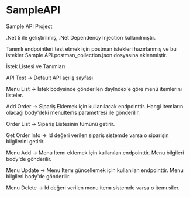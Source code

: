 # SampleAPI

Sample API Project

.Net 5 ile geliştirilmiş, .Net Dependency Injection kullanılmıştır.

Tanımlı endpointleri test etmek için postman istekleri hazırlanmış ve bu istekler Sample API.postman_collection.json dosyasına eklenmiştir.

İstek Listesi ve Tanımları

API Test -> Default API açılış sayfası

Menu List -> İstek bodysinde gönderilen dayIndex'e göre menü itemlerını listeler.

Add Order -> Sipariş Eklemek için kullanılacak endpointtir. Hangi itemların olacağı body'deki menuItems parametresi ile gönderilir.

Order List -> Sipariş Listesinin tümünü getirir.

Get Order Info -> Id değeri verilen sipariş sistemde varsa o siparişin bilgilerini getirir.

Menu Add -> Menu Itemı eklemek için kullanılan endpointtir. Menu bilgileri body'de gönderilir.

Menu Update -> Menu Itemı güncellemek için kullanılan endpointtir. Menu bilgileri body'de gönderilir.

Menu Delete -> Id değeri verilen menu itemı sistemde varsa o itemı siler.

